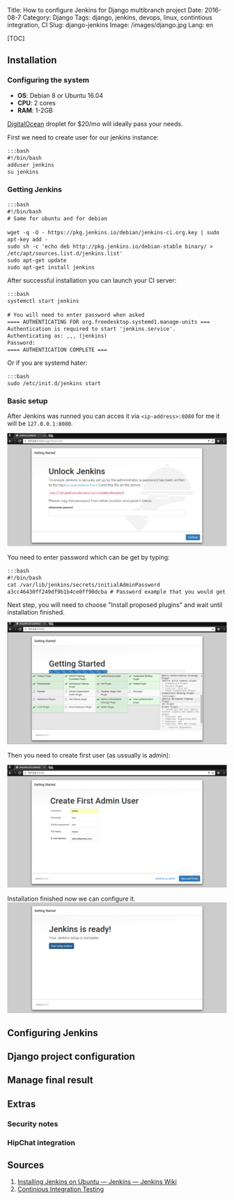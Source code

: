 Title: How to configure Jenkins for Django multibranch project
Date: 2016-08-7
Category: Django
Tags: django, jenkins, devops, linux, contintious integration, CI
Slug: django-jenkins
Image: /images/django.jpg
Lang: en

[TOC]

## Installation

### Configuring the system
- __OS__: Debian 8 or Ubuntu 16.04
- __CPU__: 2 cores
- __RAM__: 1-2GB

[DigitalOcean](https://m.do.co/c/6463f665f8bc) droplet for $20/mo will ideally pass your needs.

First we need to create user for our jenkins instance:

```
:::bash
#!/bin/bash
adduser jenkins
su jenkins
```
### Getting Jenkins

```
:::bash
#!/bin/bash
# Same for ubuntu and for debian

wget -q -O - https://pkg.jenkins.io/debian/jenkins-ci.org.key | sudo apt-key add -
sudo sh -c 'echo deb http://pkg.jenkins.io/debian-stable binary/ > /etc/apt/sources.list.d/jenkins.list'
sudo apt-get update
sudo apt-get install jenkins
```

After successful installation you can launch your CI server:

```
:::bash
systemctl start jenkins

# You will need to enter password when asked
==== AUTHENTICATING FOR org.freedesktop.systemd1.manage-units ===
Authentication is required to start 'jenkins.service'.
Authenticating as: ,,, (jenkins)
Password: 
==== AUTHENTICATION COMPLETE ===
```

Or if you are systemd hater:

```
:::bash
sudo /etc/init.d/jenkins start
```

### Basic setup

After Jenkins was runned you can acces it via `<ip-address>:8080` for me it will be
`127.0.0.1:8080`.

![Fresh installation of jenkins](/images/jenkins/jenkins-fresh-install.png)

You need to enter password which can be get by typing:

```
:::bash
#!/bin/bash
cat /var/lib/jenkins/secrets/initialAdminPassword
a3cc46430ff249df9b1b4ce0ff90dcba # Password example that you would get

```

Next step, you will need to choose "Install proposed plugins" and wait until installation finished.

![Installation of suggested plugins](/images/jenkins/jenkins-install-suggested-plugins.png)

Then you need to create first user (as ussually is admin):

![User creation process in jenkins](/images/jenkins/jenkins-create-user.png)

Installation finished now we can configure it.
![Jenkins is ready to use](/images/jenkins/jenkins-ready-to-use.png)

## Configuring Jenkins


## Django project configuration

## Manage final result


## Extras

### Security notes

### HipChat integration

## Sources

1. [Installing Jenkins on Ubuntu &mdash; Jenkins &mdash; Jenkins Wiki](https://wiki.jenkins-ci.org/display/JENKINS/Installing+Jenkins+on+Ubuntu)
2. [Continious Integration Testing](http://www.slideshare.net/kevincreedharvey/continuous-integration-testing-django-ap)

